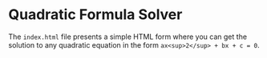 # Quadratic Formula Solver

The `index.html` file presents a simple HTML form where you can get the solution to any quadratic equation in the form `ax<sup>2</sup> + bx + c = 0`.
